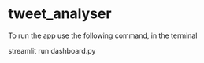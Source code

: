 # tweet_analyser


To run the app use the following command, in the terminal

streamlit run dashboard.py
